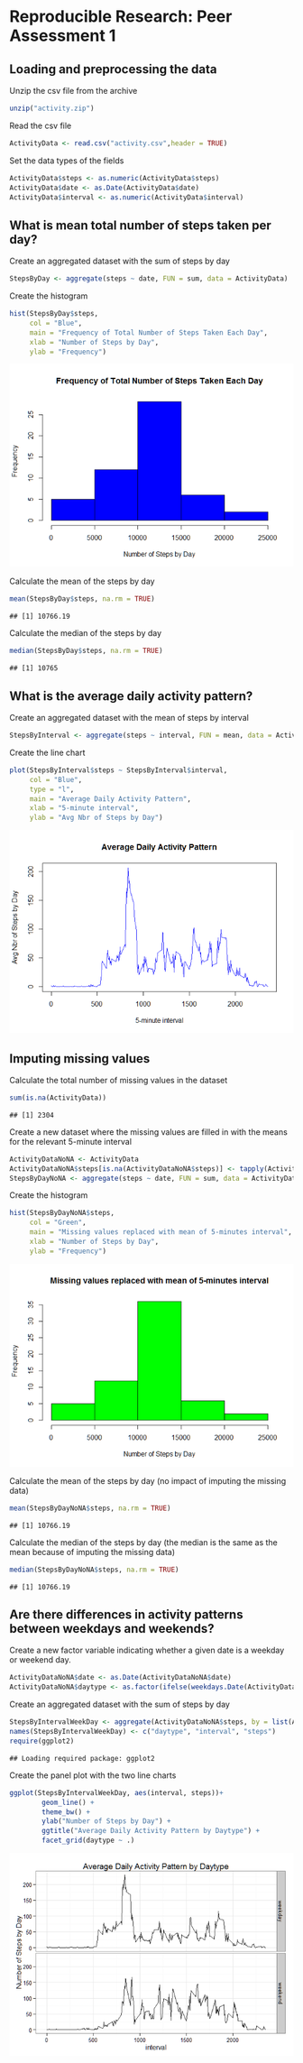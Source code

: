 # Reproducible Research: Peer Assessment 1


## Loading and preprocessing the data
Unzip the csv file from the archive

```r
unzip("activity.zip")
```
Read the csv file

```r
ActivityData <- read.csv("activity.csv",header = TRUE)
```
Set the data types of the fields

```r
ActivityData$steps <- as.numeric(ActivityData$steps)
ActivityData$date <- as.Date(ActivityData$date)
ActivityData$interval <- as.numeric(ActivityData$interval)
```

## What is mean total number of steps taken per day?

Create an aggregated dataset with the sum of steps by day

```r
StepsByDay <- aggregate(steps ~ date, FUN = sum, data = ActivityData)
```
Create the histogram

```r
hist(StepsByDay$steps,
     col = "Blue",
     main = "Frequency of Total Number of Steps Taken Each Day",
     xlab = "Number of Steps by Day",
     ylab = "Frequency")
```

![](PA1_template_files/figure-html/unnamed-chunk-5-1.png) 

Calculate the mean of the steps by day

```r
mean(StepsByDay$steps, na.rm = TRUE)
```

```
## [1] 10766.19
```
Calculate the median of the steps by day

```r
median(StepsByDay$steps, na.rm = TRUE)
```

```
## [1] 10765
```

## What is the average daily activity pattern?

Create an aggregated dataset with the mean of steps by interval

```r
StepsByInterval <- aggregate(steps ~ interval, FUN = mean, data = ActivityData)
```
Create the line chart

```r
plot(StepsByInterval$steps ~ StepsByInterval$interval,
     col = "Blue",
     type = "l",
     main = "Average Daily Activity Pattern",
     xlab = "5-minute interval",
     ylab = "Avg Nbr of Steps by Day")
```

![](PA1_template_files/figure-html/unnamed-chunk-9-1.png) 

## Imputing missing values

Calculate the total number of missing values in the dataset

```r
sum(is.na(ActivityData))
```

```
## [1] 2304
```
Create a new dataset where the missing values are filled in with the means for the relevant 5-minute interval

```r
ActivityDataNoNA <- ActivityData
ActivityDataNoNA$steps[is.na(ActivityDataNoNA$steps)] <- tapply(ActivityDataNoNA$steps, ActivityDataNoNA$interval, mean, na.rm = TRUE)
StepsByDayNoNA <- aggregate(steps ~ date, FUN = sum, data = ActivityDataNoNA)
```
Create the histogram

```r
hist(StepsByDayNoNA$steps,
     col = "Green",
     main = "Missing values replaced with mean of 5-minutes interval",
     xlab = "Number of Steps by Day",
     ylab = "Frequency")
```

![](PA1_template_files/figure-html/unnamed-chunk-12-1.png) 

Calculate the mean of the steps by day (no impact of imputing the missing data)

```r
mean(StepsByDayNoNA$steps, na.rm = TRUE)
```

```
## [1] 10766.19
```
Calculate the median of the steps by day (the median is the same as the mean because of imputing the missing data)

```r
median(StepsByDayNoNA$steps, na.rm = TRUE)
```

```
## [1] 10766.19
```

## Are there differences in activity patterns between weekdays and weekends?
Create a new factor variable indicating whether a given date is a weekday or weekend day.

```r
ActivityDataNoNA$date <- as.Date(ActivityDataNoNA$date)
ActivityDataNoNA$daytype <- as.factor(ifelse(weekdays.Date(ActivityDataNoNA$date) %in% c("Saturday", "Sunday"), "weekend", "weekday"))
```
Create an aggregated dataset with the sum of steps by day

```r
StepsByIntervalWeekDay <- aggregate(ActivityDataNoNA$steps, by = list(ActivityDataNoNA$daytype, ActivityDataNoNA$interval), FUN = mean, data = ActivityDataNoNA)
names(StepsByIntervalWeekDay) <- c("daytype", "interval", "steps")
require(ggplot2)
```

```
## Loading required package: ggplot2
```
Create the panel plot with the two line charts

```r
ggplot(StepsByIntervalWeekDay, aes(interval, steps))+
        geom_line() +
        theme_bw() +
        ylab("Number of Steps by Day") +
        ggtitle("Average Daily Activity Pattern by Daytype") +
        facet_grid(daytype ~ .)
```

![](PA1_template_files/figure-html/unnamed-chunk-17-1.png) 
